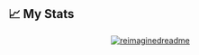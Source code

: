 <!--
- 🔭 I’m currently working on ...
- 🌱 I’m currently learning ...
- 👯 I’m looking to collaborate on ...
- 🤔 I’m looking for help with ...
- 💬 Ask me about ...
- 📫 How to reach me: ...
- 😄 Pronouns: ...
- ⚡ Fun fact: ...
-->

## 📈 My Stats&nbsp;<a href="https://github.com/viher3"></a>
<p align="center">
  <a href="https://github.com/viher3">
    <img src="https://myreadme.vercel.app/api/embed/viher3?panels=userstatistics,toprepositories,toplanguages,commitgraph" alt="reimaginedreadme" />
  <!-- <img src="https://github-readme-stats.vercel.app/api?username=viher3&count_private=true&show_icons=true&theme=dark" /> -->
  </a>
</p>
